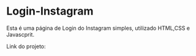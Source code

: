 # Login-Instagram
Esta é uma página de Login do Instagram simples, utilizado HTML,CSS e Javascprit. 

Link do projeto: 
